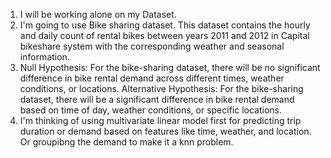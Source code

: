 1. I will be working alone on my Dataset.
2. I'm going to use Bike sharing dataset. This dataset contains the hourly and daily count of rental bikes between years 2011 and 2012 in Capital bikeshare system with the corresponding weather and seasonal information.
3. Null Hypothesis: For the bike-sharing dataset, there will be no significant difference in bike rental demand across different times, weather conditions, or locations.
Alternative Hypothesis: For the bike-sharing dataset, there will be a significant difference in bike rental demand based on time of day, weather conditions, or specific locations.
4. I'm thinking of using multivariate linear model first for predicting trip duration or demand based on features like time, weather, and location. Or groupibng the demand to make it a knn problem.